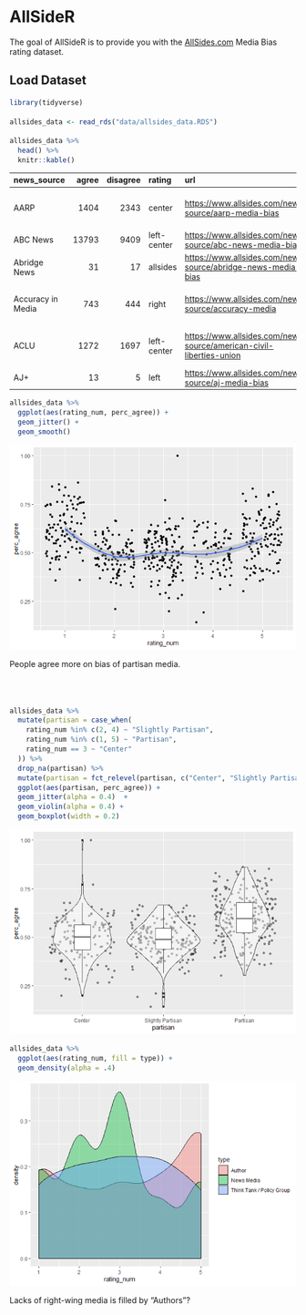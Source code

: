 
<!-- README.md is generated from README.Rmd. Please edit that file -->

# AllSideR

<!-- badges: start -->

<!-- badges: end -->

The goal of AllSideR is to provide you with the
[AllSides.com](AllSides.com) Media Bias rating dataset.

## Load Dataset

``` r
library(tidyverse)

allsides_data <- read_rds("data/allsides_data.RDS")

allsides_data %>% 
  head() %>% 
  knitr::kable()
```

| news\_source      | agree | disagree | rating      | url                                                                   | perc\_agree | rating\_num | type                      | editorial\_review | community\_feedback | blind\_survey | third\_party\_analysis | independent\_research | confidence\_level     | twitter                            | wiki                                                           | facebook                               | screen\_name  |
| :---------------- | ----: | -------: | :---------- | :-------------------------------------------------------------------- | ----------: | ----------: | :------------------------ | :---------------- | :------------------ | :------------ | :--------------------- | :-------------------- | :-------------------- | :--------------------------------- | :------------------------------------------------------------- | :------------------------------------- | :------------ |
| AARP              |  1404 |     2343 | center      | <https://www.allsides.com/news-source/aarp-media-bias>                |   0.3746998 |           3 | Think Tank / Policy Group | 0                 | 0                   | 0             | 0                      | 0                     | NA                    | <https://twitter.com/AARP>         | <https://en.wikipedia.org/wiki/AARP>                           | NA                                     | AARP          |
| ABC News          | 13793 |     9409 | left-center | <https://www.allsides.com/news-source/abc-news-media-bias>            |   0.5944746 |           2 | News Media                | 0                 | 0                   | 1             | 1                      | 1                     | High                  | <https://twitter.com/ABC>          | <https://en.wikipedia.org/wiki/ABC_News>                       | <https://www.facebook.com/ABCNews/>    | ABC           |
| Abridge News      |    31 |       17 | allsides    | <https://www.allsides.com/news-source/abridge-news-media-bias>        |   0.6458333 |          NA | News Media                | 0                 | 0                   | 0             | 0                      | 1                     | High                  | <https://twitter.com/Abridge_News> | NA                                                             | <https://www.facebook.com/AbridgeNews> | Abridge\_News |
| Accuracy in Media |   743 |      444 | right       | <https://www.allsides.com/news-source/accuracy-media>                 |   0.6259478 |           5 | Think Tank / Policy Group | 0                 | 0                   | 0             | 0                      | 1                     | Medium                | NA                                 | <https://en.wikipedia.org/wiki/Accuracy_in_Media>              | NA                                     | NA            |
| ACLU              |  1272 |     1697 | left-center | <https://www.allsides.com/news-source/american-civil-liberties-union> |   0.4284271 |           2 | Think Tank / Policy Group | 0                 | 0                   | 0             | 0                      | 0                     | NA                    | <https://twitter.com/@ACLU>        | <https://en.wikipedia.org/wiki/American_Civil_Liberties_Union> | <https://www.facebook.com/aclu/>       | ACLU          |
| AJ+               |    13 |        5 | left        | <https://www.allsides.com/news-source/aj-media-bias>                  |   0.7222222 |           1 | News Media                | 0                 | 0                   | 0             | 0                      | 1                     | Low or Initial Rating | NA                                 | NA                                                             | NA                                     | NA            |

``` r
allsides_data %>% 
  ggplot(aes(rating_num, perc_agree)) +
  geom_jitter() +
  geom_smooth()
```

![](README_files/figure-gfm/unnamed-chunk-3-1.png)<!-- -->

People agree more on bias of partisan media.

``` r

  

allsides_data %>% 
  mutate(partisan = case_when(
    rating_num %in% c(2, 4) ~ "Slightly Partisan",
    rating_num %in% c(1, 5) ~ "Partisan",
    rating_num == 3 ~ "Center"
  )) %>% 
  drop_na(partisan) %>% 
  mutate(partisan = fct_relevel(partisan, c("Center", "Slightly Partisan", "Partisan"))) %>% 
  ggplot(aes(partisan, perc_agree)) +
  geom_jitter(alpha = 0.4)  +
  geom_violin(alpha = 0.4) +
  geom_boxplot(width = 0.2)
```

![](README_files/figure-gfm/unnamed-chunk-4-1.png)<!-- -->

``` r
allsides_data %>%
  ggplot(aes(rating_num, fill = type)) +
  geom_density(alpha = .4)
```

![](README_files/figure-gfm/unnamed-chunk-5-1.png)<!-- -->

Lacks of right-wing media is filled by “Authors”?
